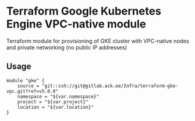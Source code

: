 # Terraform Google Kubernetes Engine VPC-native module

Terraform module for provisioning of GKE cluster with VPC-native nodes and private networking (no public IP addresses)

## Usage

```hcl
module "gke" {
	source = "git::ssh://git@gitlab.ack.ee/Infra/terraform-gke-vpc.git?ref=v5.0.0"
	namespace = "${var.namespace}"
	project = "${var.project}"
	location = "${var.location}"
}
```
